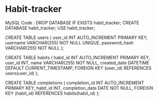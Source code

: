 # Habit-tracker

MySQL Code :
DROP DATABASE IF EXISTS habit_tracker;
CREATE DATABASE habit_tracker;
USE habit_tracker;

CREATE TABLE users (
    user_id INT AUTO_INCREMENT PRIMARY KEY,
    username VARCHAR(255) NOT NULL UNIQUE,
    password_hash VARCHAR(255) NOT NULL
);

CREATE TABLE habits (
    habit_id INT AUTO_INCREMENT PRIMARY KEY,
    user_id INT,
    name VARCHAR(255) NOT NULL,
    created_date DATETIME DEFAULT CURRENT_TIMESTAMP,
    FOREIGN KEY (user_id) REFERENCES users(user_id)
);

CREATE TABLE completions (
    completion_id INT AUTO_INCREMENT PRIMARY KEY,
    habit_id INT,
    completion_date DATE NOT NULL,
    FOREIGN KEY (habit_id) REFERENCES habits(habit_id)
);
